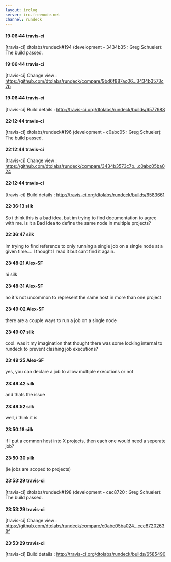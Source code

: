 ```yaml
---
layout: irclog
server: irc.freenode.net
channel: rundeck
---
```


#### 19:06:44 travis-ci
 \[travis-ci\] dtolabs/rundeck#194 (development - 3434b35 : Greg Schueler): The build passed.
#### 19:06:44 travis-ci
 \[travis-ci\] Change view : https://github.com/dtolabs/rundeck/compare/9bd6f887ac06...3434b3573c7b
#### 19:06:44 travis-ci
 \[travis-ci\] Build details : http://travis-ci.org/dtolabs/rundeck/builds/6577988
#### 22:12:44 travis-ci
 \[travis-ci\] dtolabs/rundeck#196 (development - c0abc05 : Greg Schueler): The build passed.
#### 22:12:44 travis-ci
 \[travis-ci\] Change view : https://github.com/dtolabs/rundeck/compare/3434b3573c7b...c0abc05ba024
#### 22:12:44 travis-ci
 \[travis-ci\] Build details : http://travis-ci.org/dtolabs/rundeck/builds/6583661
#### 22:36:13 silk
 So i think this is a bad idea, but im trying to find documentation to agree with me. Is it a Bad Idea to define the same node in multiple projects?
#### 22:36:47 silk
 Im trying to find reference to only running a single job on a single node at a given time…. I thought I read it but cant find it again.
#### 23:48:21 Alex-SF
 hi silk 
#### 23:48:31 Alex-SF
 no it's not uncommon to represent the same host in more than one project
#### 23:49:02 Alex-SF
 there are a couple ways to run a job on a single node
#### 23:49:07 silk
 cool. was it my imagination that thought there was some locking internal to rundeck to prevent clashing job executions?
#### 23:49:25 Alex-SF
 yes, you can declare a job to allow multiple executions or not
#### 23:49:42 silk
 and thats the issue
#### 23:49:52 silk
 well, i think it is
#### 23:50:16 silk
 if I put a common host into X projects, then each one would need a seperate job?
#### 23:50:30 silk
 (ie jobs are scoped to projects)
#### 23:53:29 travis-ci
 \[travis-ci\] dtolabs/rundeck#198 (development - cec8720 : Greg Schueler): The build passed.
#### 23:53:29 travis-ci
 \[travis-ci\] Change view : https://github.com/dtolabs/rundeck/compare/c0abc05ba024...cec87202638f
#### 23:53:29 travis-ci
 \[travis-ci\] Build details : http://travis-ci.org/dtolabs/rundeck/builds/6585490
